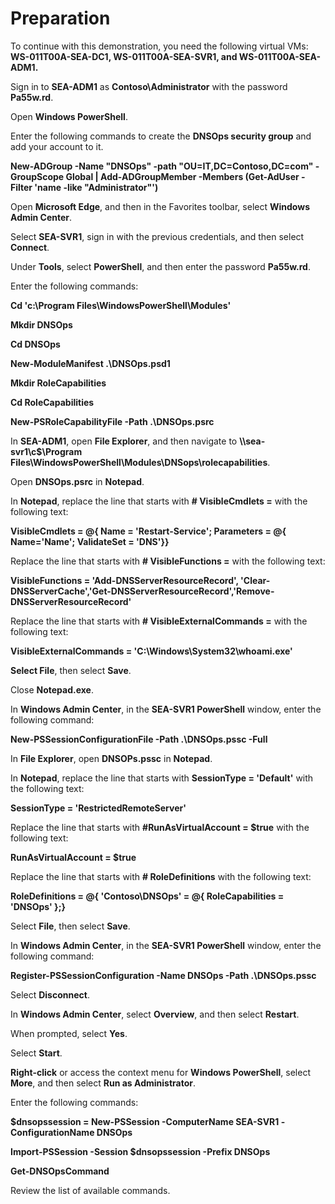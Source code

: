 # Preparation
To continue with this demonstration, you need the following virtual VMs: **WS-011T00A-SEA-DC1, WS-011T00A-SEA-SVR1, and WS-011T00A-SEA-ADM1.**

Sign in to **SEA-ADM1** as **Contoso\Administrator** with the password **Pa55w.rd**.

Open **Windows PowerShell**.

Enter the following commands to create the **DNSOps security group** and add your account to it.

  **New-ADGroup -Name "DNSOps" -path "OU=IT,DC=Contoso,DC=com" -GroupScope Global | Add-ADGroupMember -Members (Get-AdUser -Filter 'name -like "Administrator"')** 

Open **Microsoft Edge**, and then in the Favorites toolbar, select **Windows Admin Center**.

Select **SEA-SVR1**, sign in with the previous credentials, and then select **Connect**.

Under **Tools**, select **PowerShell**, and then enter the password **Pa55w.rd**.

Enter the following commands:

   **Cd 'c:\Program Files\WindowsPowerShell\Modules'** 

  **Mkdir DNSOps**

  **Cd DNSOps**

  **New-ModuleManifest .\DNSOps.psd1** 

  **Mkdir RoleCapabilities** 

  **Cd RoleCapabilities** 

  **New-PSRoleCapabilityFile -Path .\DNSOps.psrc**

In **SEA-ADM1**, open **File Explorer**, and then navigate to **\\\sea-svr1\c$\Program Files\WindowsPowerShell\Modules\DNSops\rolecapabilities**.

Open **DNSOps.psrc** in **Notepad**.

In **Notepad**, replace the line that starts with **# VisibleCmdlets =** with the following text:

  **VisibleCmdlets = @{ Name = 'Restart-Service'; Parameters = @{ Name='Name'; ValidateSet = 'DNS'}}** 

Replace the line that starts with **# VisibleFunctions =** with the following text:

  **VisibleFunctions = 'Add-DNSServerResourceRecord', 'Clear-DNSServerCache','Get-DNSServerResourceRecord','Remove-DNSServerResourceRecord'** 

Replace the line that starts with **# VisibleExternalCommands =** with the following text:

  **VisibleExternalCommands = 'C:\Windows\System32\whoami.exe'** 

**Select File**, then select **Save**.

Close **Notepad.exe**.

In **Windows Admin Center**, in the **SEA-SVR1 PowerShell** window, enter the following command:

  **New-PSSessionConfigurationFile -Path .\DNSOps.pssc -Full** 

In **File Explorer**, open **DNSOPs.pssc** in **Notepad**.

In **Notepad**, replace the line that starts with **SessionType = 'Default'** with the following text:

  **SessionType = 'RestrictedRemoteServer'** 

Replace the line that starts with **#RunAsVirtualAccount = $true** with the following text:

**RunAsVirtualAccount = $true** 

Replace the line that starts with **# RoleDefinitions** with the following text:

  **RoleDefinitions = @{ 'Contoso\DNSOps' = @{ RoleCapabilities = 'DNSOps' };}** 

Select **File**, then select **Save**.

In **Windows Admin Center**, in the **SEA-SVR1 PowerShell** window, enter the following command:

  **Register-PSSessionConfiguration -Name DNSOps -Path .\DNSOps.pssc**

Select **Disconnect**.

In **Windows Admin Center**, select **Overview**, and then select **Restart**.

When prompted, select **Yes**.

Select **Start**.

**Right-click** or access the context menu for **Windows PowerShell**, select **More**, and then select **Run as Administrator**.

Enter the following commands:

  **$dnsopssession = New-PSSession -ComputerName SEA-SVR1 -ConfigurationName DNSOps**
  
  **Import-PSSession -Session $dnsopssession -Prefix DNSOps** 
  
  **Get-DNSOpsCommand**

Review the list of available commands.



